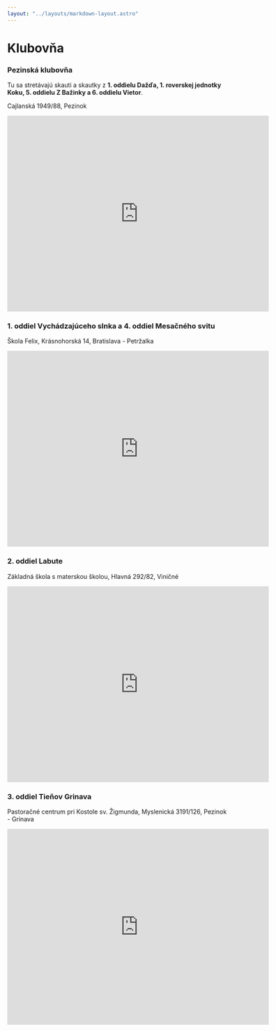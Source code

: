 ```yaml
---
layout: "../layouts/markdown-layout.astro"
---
```


# Klubovňa

### Pezinská klubovňa

Tu sa stretávajú skauti a skautky z **1. oddielu Dažďa, 1. roverskej jednotky Koku, 5. oddielu Z Bažinky a 6. oddielu Vietor**.

Cajlanská 1949/88, Pezinok

<iframe src="https://www.google.com/maps/embed?pb=!1m18!1m12!1m3!1d409.0513337666483!2d17.2697284697463!3d48.299236855599695!2m3!1f0!2f0!3f0!3m2!1i1024!2i768!4f13.1!3m3!1m2!1s0x476c90cc9f05bb81%3A0xa2f7092d233e44e4!2sCajlansk%C3%A1%201949%2F88%2C%20902%2001%20Pezinok!5e0!3m2!1sen!2ssk!4v1708546648031!5m2!1sen!2ssk" width="600" height="450" style="border:0;" allowfullscreen="" loading="lazy" referrerpolicy="no-referrer-when-downgrade"></iframe>

### 1. oddiel Vychádzajúceho slnka a 4. oddiel Mesačného svitu

Škola Felix, Krásnohorská 14, Bratislava - Petržalka

<iframe src="https://www.google.com/maps/embed?pb=!1m14!1m8!1m3!1d2574.4175415104783!2d17.114286!3d48.098154!3m2!1i1024!2i768!4f13.1!3m3!1m2!1s0x476c89c994ad157d%3A0xb9e48c0d419355b9!2zS3LDoXNub2hvcnNrw6EgMzEyNy8xNCwgODUxIDA3IFBldHLFvmFsa2EsIFNsb3Zha2lh!5e1!3m2!1sen!2sus!4v1708547224530!5m2!1sen!2sus" width="600" height="450" style="border:0;" allowfullscreen="" loading="lazy" referrerpolicy="no-referrer-when-downgrade"></iframe>

### 2. oddiel Labute

Základná škola s materskou školou, Hlavná 292/82, Viničné

<iframe src="https://www.google.com/maps/embed?pb=!1m14!1m8!1m3!1d5311.080234987764!2d17.300279000000003!3d48.273224!3m2!1i1024!2i768!4f13.1!3m3!1m2!1s0x476c9a730eb7246b%3A0x5947101d15ffd40a!2zWsOha2xhZG7DoSDFoWtvbGEgcyBtYXRlcnNrb3UgxaFrb2xvdSwgSGxhdm7DoSAyOTIvODIsIFZpbmnEjW7DqQ!5e0!3m2!1ssk!2ssk!4v1708547260293!5m2!1ssk!2ssk" width="600" height="450" style="border:0;" allowfullscreen="" loading="lazy" referrerpolicy="no-referrer-when-downgrade"></iframe>

### 3. oddiel Tieňov Grinava

Pastoračné centrum pri Kostole sv. Žigmunda, Myslenická 3191/126, Pezinok - Grinava

<iframe src="https://www.google.com/maps/embed?pb=!1m14!1m8!1m3!1d5311.422610129839!2d17.246501!3d48.26993!3m2!1i1024!2i768!4f13.1!3m3!1m2!1s0x476c90f0e9827693%3A0xd46e3ae4ebda82d!2sKostol%20sv.%20%C5%BDigmunda!5e0!3m2!1scs!2ssk!4v1708547360398!5m2!1scs!2ssk" width="600" height="450" style="border:0;" allowfullscreen="" loading="lazy" referrerpolicy="no-referrer-when-downgrade"></iframe>